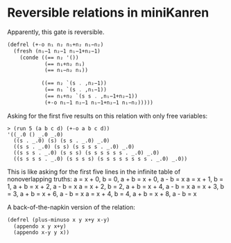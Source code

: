# Reversible relations in miniKanren

Apparently, this gate is reversible.
```scheme
(defrel (+-o n₁ n₂ n₁+n₂ n₁−n₂)
  (fresh (n₁−1 n₂−1 n₁−1+n₂−1)
    (conde ((== n₂ '())
            (== n₁+n₂ n₁)
            (== n₁−n₂ n₁))
            
           ((== n₂ `(s . ,n₂−1))
            (== n₁ `(s . ,n₁−1))
            (== n₁+n₂ `(s s . ,n₁−1+n₂−1))
            (+-o n₁−1 n₂−1 n₁−1+n₂−1 n₁−n₂)))))
```

Asking for the first five results on this relation with only free variables:
```
> (run 5 (a b c d) (+-o a b c d))
'((_.0 () _.0 _.0)
  ((s . _.0) (s) (s s . _.0) _.0)
  ((s s . _.0) (s s) (s s s s . _.0) _.0)
  ((s s s . _.0) (s s s) (s s s s s s . _.0) _.0)
  ((s s s s . _.0) (s s s s) (s s s s s s s s . _.0) _.0))
```
This is like asking for the first five lines in the infinite table of nonoverlapping truths:
a = x + 0, b = 0, a + b = x + 0, a - b = x
a = x + 1, b = 1, a + b = x + 2, a - b = x
a = x + 2, b = 2, a + b = x + 4, a - b = x
a = x + 3, b = 3, a + b = x + 6, a - b = x
a = x + 4, b = 4, a + b = x + 8, a - b = x


A back-of-the-napkin version of the relation:

```scheme
(defrel (plus-minuso x y x+y x-y)
  (appendo x y x+y)
  (appendo x-y y x))
```


